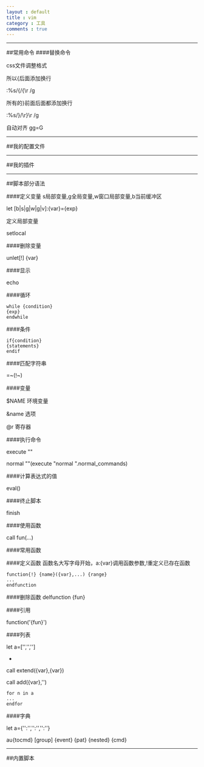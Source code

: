 ```yaml
---
layout : default
title : vim
category : 工具
comments : true
---
```


----

##常用命令
####替换命令

css文件调整格式

所以{后面添加换行

:%s/{/{\r /g

所有的}前面后面都添加换行

:%s/}/\r}\r /g

自动对齐
gg=G

----

##我的配置文件

----

##我的插件

----

##脚本部分语法


####定义变量
s局部变量,g全局变量,w窗口局部变量,b当前缓冲区

let [b|s|g|w|g|v]:{var}={exp}

定义局部变量

setlocal

####删除变量

unlet[!] {var}


####显示

echo


####循环

	while {condition}
	{exp}
	endwhile

####条件

	if{condition}
	{statements}
	endif

####匹配字符串

=~(!~)

####变量

$NAME	环境变量

&name	选项

@r		寄存器 

####执行命令

execute ""

normal ""(execute "normal ".normal_commands)

####计算表达式的值

eval()

####终止脚本

finish

####使用函数

call fun(...)


####常用函数



####定义函数
函数名大写字母开始，a:{var}调用函数参数,!重定义已存在函数

	function{!} {name}({var},...) {range}
	...
	endfunction

####删除函数
delfunction {fun}

####引用

function('{fun}')

####列表

let a=['','','']

+

call extend({var},{var})

call add({var},'')

	for n in a
	...
	endfor

####字典

let a={'':'','':'','':''}


au{tocmd} [group] {event} {pat} {nested} {cmd}

----

##内置脚本


